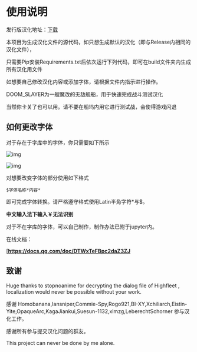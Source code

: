 # 使用说明

发行版汉化地址：[下载](https://github.com/Xchiliarch/Highfleet_chinese_work/releases)

本项目为生成汉化文件的源代码，如只想生成默认的汉化（即与Release内相同的汉化文件），

只需要Pip安装Requirements.txt后依次运行下列代码，即可在build文件夹内生成所有汉化用文件

如想要自己修改汉化内容或添加字体，请根据文件内指示进行操作。



DOOM_SLAYER为一艘魔改的无敌舰船，用于快速完成战斗测试汉化

当然你卡关了也可以用。请不要在船坞内用它进行测试战，会使得游戏闪退





## **如何更改字体**

对于存在于字库中的字体，你只需要如下所示

![img](https://docimg5.docs.qq.com/image/AgAABTTvR0xQDEyS0sRIuq-aXA1_aFi2.png?w=796&h=152)

![img](https://docimg2.docs.qq.com/image/AgAABTTvR0yWY7s1La1IZK7LObdB7ddt.png?w=769&h=44)

对想要改变字体的部分使用如下格式



```
$字体名称*内容*
```



即可完成字体转换。请严格遵守格式使用Latin半角字符*与$。

**中文输入法下输入￥无法识别**

对于不在字库的字体，可以自己制作，制作办法已附于jupyter内。

在线文档：

[**https://docs.qq.com/doc/DTWxTeFBpc2daZ3ZJ**

[](https://docs.qq.com/doc/DTWxTeFBpc2daZ3ZJ)

## 致谢

Huge thanks to stopnoanime for decrypting the dialog file of Highfleet , localization would never be possible without your work.

感谢 Homobanana,Iansniper,Commie-Spy,Rogo921,BI-XY,Xchiliarch,Eistin-Yite,OpaqueArc,KagaJiankui,Suesun-1132,xlmzg,LeberechtSchorner 参与汉化工作。



感谢所有参与提交汉化问题的群友。



This project can never be done by me alone.

